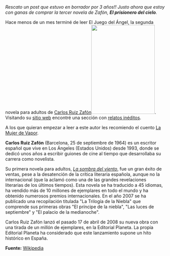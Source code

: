 <html><body><em>Rescato un post que estuvo en borrador por 3 años!! Justo ahora que estoy con ganas de comprar la tercer novela de Zafón, <strong>El prisionero del cielo</strong>.</em>



Hace menos de un mes terminé de leer El Juego del Ángel, la segunda novela para adultos de <a href="http://es.wikipedia.org/wiki/Carlos_Ruiz_Zaf%C3%B3n" target="_blank">Carlos Ruiz Zafón</a><a href="/wp-content/uploads/2009/01/200px-carlos_ruiz_zafon_-_002.jpg"><img class="alignleft size-medium wp-image-1101" title="200px-carlos_ruiz_zafon_-_002" src="/wp-content/uploads/2009/01/200px-carlos_ruiz_zafon_-_002.jpg" alt="" width="200" height="280"></a>. Visitando su <a href="http://www.carlosruizzafon.com/" target="_blank">sitio web</a> encontré una sección con <a href="http://www.carlosruizzafon.com/descargas/relatos.php" target="_blank">relatos inéditos</a>.



A los que quieran empezar a leer a este autor les recomiendo el cuento <a title="versión en pdf" href="http://www.carlosruizzafon.com/descargas_web/relatos/la-mujer-de-vapor.pdf" target="_blank">La Mujer de Vapor</a>.



<strong>Carlos Ruiz Zafón</strong> (Barcelona, 25 de septiembre de 1964) es un escritor español que vive en Los Ángeles (Estados Unidos) desde 1993, donde se dedicó unos años a escribir guiones de cine al tiempo que desarrollaba su carrera como novelista.



Su primera novela para adultos, <em><a title="La sombra del viento" href="http://es.wikipedia.org/wiki/La_sombra_del_viento">La sombra del viento</a></em>, fue un gran éxito de ventas, pese a la desatención de la crítica literaria española, aunque no la internacional (que la aclamó como una de las grandes revelaciones literarias de los últimos tiempos). Esta novela se ha traducido a 45 idiomas, ha vendido más de 10 millones de ejemplares en todo el mundo y ha obtenido numerosos premios internacionales. En el año 2007 se ha publicado una recopilación titulada "La Trilogía de la Niebla" que comprende sus primeras obras "El príncipe de la niebla", "Las luces de septiembre" y "El palacio de la medianoche".



Carlos Ruiz Zafón lanzó el pasado 17 de abril de 2008 su nueva obra con una tirada de un millón de ejemplares, en la Editorial Planeta. La propia Editorial Planeta ha considerado que este lanzamiento supone un hito histórico en España.



<strong>Fuente:</strong> <a href="http://es.wikipedia.org/wiki/Carlos_Ruiz_Zaf%C3%B3n" target="_blank">Wikipedia</a></body></html>
